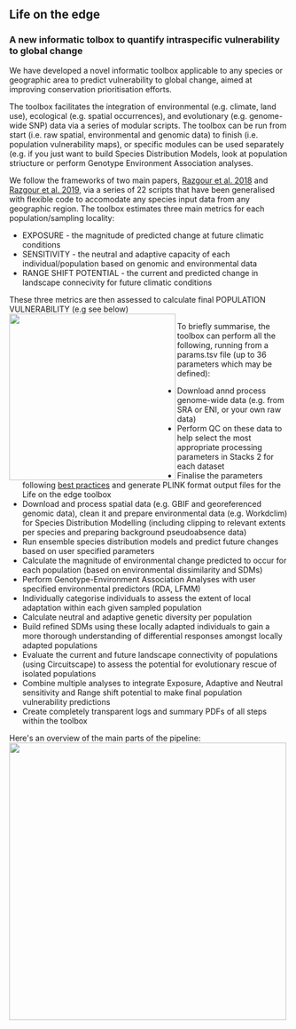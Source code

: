 ## Life on the edge

### A new informatic tolbox to quantify intraspecific vulnerability to global change
We have developed a novel informatic toolbox applicable to any species or geographic area to predict vulnerability to global change, aimed at improving conservation prioritisation efforts. 

The toolbox facilitates the integration of environmental (e.g. climate, land use), ecological (e.g. spatial occurrences), and evolutionary (e.g. genome-wide SNP) data via a series of modular scripts. The toolbox can be run from start (i.e. raw spatial, environmental and genomic data) to finish (i.e. population vulnerability maps), or specific modules can be used separately (e.g. if you just want to build Species Distribution Models, look at population striucture or perform Genotype Environment Association analyses.

We follow the frameworks of two main papers, [Razgour et al. 2018](https://onlinelibrary.wiley.com/doi/10.1111/1755-0998.12694) and [Razgour et al. 2019](https://www.pnas.org/doi/10.1073/pnas.1820663116), via a series of 22 scripts that have been generalised with flexible code to accomodate any species input data from any geographic region. The toolbox estimates three main metrics for each population/sampling locality:

* EXPOSURE - the magnitude of predicted change at future climatic conditions
* SENSITIVITY - the neutral and adaptive capacity of each individual/population based on genomic and environmental data
* RANGE SHIFT POTENTIAL - the current and predicted change in landscape connecivity for future climatic conditions

These three metrics are then assessed to calculate final POPULATION VULNERABILITY (e.g see below)
<img src="https://cd-barratt.github.io/Life_on_the_edge.github.io/pop_vulnerability.png"  align="left" width="300">

To briefly summarise, the toolbox can perform all the following, running from a params.tsv file (up to 36 parameters which may be defined):
* Download annd process genome-wide data (e.g. from SRA or ENI, or your own raw data)
* Perform QC on these data to help select the most appropriate processing parameters in Stacks 2 for each dataset
* Finalise the parameters following [best practices](https://besjournals.onlinelibrary.wiley.com/doi/10.1111/2041-210X.12775) and generate PLINK format output files for the Life on the edge toolbox
* Download and process spatial data (e.g. GBIF and georeferenced genomic data), clean it and prepare environmental data (e.g. Workdclim) for Species Distribution Modelling (including clipping to relevant extents per species and preparing background pseudoabsence data)
* Run ensemble species distribution models and predict future changes based on user specified parameters
* Calculate the magnitude of environmental change predicted to occur for each population (based on environmental dissimilarity and SDMs)
* Perform Genotype-Environment Association Analyses with user specified environmental predictors (RDA, LFMM)
* Individually categorise individuals to assess the extent of local adaptation within each given sampled population
* Calculate neutral and adaptive genetic diversity per population
* Build refined SDMs using these locally adapted individuals to gain a more thorough understanding of differential responses amongst locally adapted populations
* Evaluate the current and future landscape connectivity of populations (using Circuitscape) to assess the potential for evolutionary rescue of isolated populations
* Combine multiple analyses to integrate Exposure, Adaptive and Neutral sensitivity and Range shift potential to make final population vulnerability predictions
* Create completely transparent logs and summary PDFs of all steps within the toolbox

Here's an overview of the main parts of the pipeline:
<img src="https://cd-barratt.github.io/Life_on_the_edge.github.io/workflow.png"  align="center" width="500">


